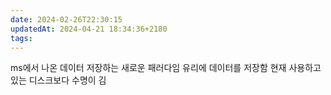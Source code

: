 ```yaml
---
date: 2024-02-26T22:30:15
updatedAt: 2024-04-21 18:34:36+2180
tags: 
---
```

ms에서 나온 데이터 저장하는 새로운 패러다임
유리에 데이터를 저장함
현재 사용하고있는 디스크보다 수명이 김